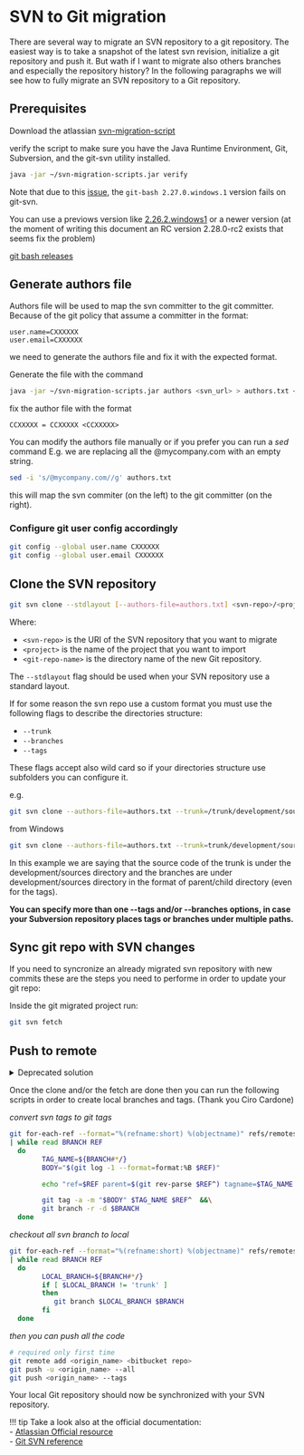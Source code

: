 # SVN to Git migration

There are several way to migrate an SVN repository to a git repository. The easiest way is to take a snapshot of the latest svn revision, initialize a git repository and push it. But wath if I want to migrate also others branches and especially the repository history? In the following paragraphs we will see how to fully migrate an SVN repository to a Git repository.

## Prerequisites

Download the atlassian [svn-migration-script](https://bitbucket.org/atlassian/svn-migration-scripts/downloads/ "svn-migration-script.jar")

verify the script to make sure you have the Java Runtime Environment, Git, Subversion, and the git-svn utility installed.

```sh
java -jar ~/svn-migration-scripts.jar verify
```

Note that due to this [issue](https://github.com/git-for-windows/git/issues/2649 "issue.jar"), the ```git-bash 2.27.0.windows.1``` version fails on git-svn.

You can use a previows version like [2.26.2.windows1](https://github.com/git-for-windows/git/releases/tag/v2.26.2.windows.1 "2.26.2.windows1") or a newer version (at the moment of writing this document an RC version 2.28.0-rc2 exists that seems fix the problem)

[git bash releases](https://github.com/git-for-windows/git/releases "git bash releases")

## Generate authors file

Authors file will be used to map the svn committer to the git committer. Because of the git policy that assume a committer in the format:

```properties
user.name=CXXXXXX
user.email=CXXXXXX
```

we need to generate the authors file and fix it with the expected format.

Generate the file with the command

```sh
java -jar ~/svn-migration-scripts.jar authors <svn_url> > authors.txt <registration_number> <password>
```

fix the author file with the format

```properties
CCXXXXX = CCXXXXX <CCXXXXX>
```

You can modify the authors file manually or if you prefer you can run a *sed* command
E.g. we are replacing all the @mycompany.com with an empty string.

```bash
sed -i 's/@mycompany.com//g' authors.txt
```

this will map the svn commiter (on the left) to the git committer (on the right).

### Configure git user config accordingly

```sh
git config --global user.name CXXXXXX
git config --global user.email CXXXXXX
```

## Clone the SVN repository

```sh
git svn clone --stdlayout [--authors-file=authors.txt] <svn-repo>/<project> <git-repo-name>
```

Where:

* ```<svn-repo>``` is the URI of the SVN repository that you want to migrate
* ```<project>``` is the name of the project that you want to import
* ```<git-repo-name>``` is the directory name of the new Git repository.

The ```--stdlayout``` flag should be used when your SVN repository use a standard layout.

If for some reason the svn repo use a custom format you must use the following flags to describe the directories structure:

* ```--trunk```
* ```--branches```
* ```--tags```

These flags accept also wild card so if your directories structure use subfolders you can configure it.

e.g.

```sh
git svn clone --authors-file=authors.txt --trunk=/trunk/development/sources --branches=/branches/development/sources/*/* --tags=/tags/development/sources/*/* <svn_repo>
```

from Windows

```sh
git svn clone --authors-file=authors.txt --trunk=trunk/development/sources --branches=branches/development/sources/*/* --tags=tags/development/sources/*/* <svn_repo>
```

In this example we are saying that the source code of the trunk is under the development/sources directory and the branches are under development/sources directory in the format of parent/child directory (even for the tags).

**You can specify more than one --tags and/or --branches options, in case your Subversion repository places tags or branches under multiple paths.**

## Sync git repo with SVN changes

If you need to syncronize an already migrated svn repository with new commits these are the steps you need to performe in order to update your git repo:

Inside the git migrated project run:

```sh
git svn fetch
```
## Push to remote

<details>
  <summary>Deprecated solution</summary>

  We discoverd that svn-migration-script it's a very old solution. It is a Scala project that worked well until git 1.9.x.


  https://bitbucket.org/atlassian/svn-migration-scripts/src/master/


  You can deep dive into following these urls:


  https://bitbucket.org/atlassian/svn-migration-scripts/pull-requests/36/adding-prefix-option/diff


  https://bitbucket.org/atlassian/svn-migration-scripts/issues/20/clean-git-no-longer-works

  ## clean-git script

  The clean-git script included in svn-migration-scripts.jar turns the SVN branches into local Git branches and the SVN tags into full-fledged Git tags.

  ```sh
  java -Dfile.encoding=utf-8 -jar ~/svn-migration-scripts.jar clean-git
  ```

  This will output all of the changes the script wants to make, but it won’t actually make any of them. To execute these changes, you need to use the --force option

  ```sh
  java -Dfile.encoding=utf-8 -jar ~/svn-migration-scripts.jar clean-git --force
  ```

  To apply the downloaded commits to the repository, run the following command:

  ```sh
  java -Dfile.encoding=utf-8 -jar ~/svn-migration-scripts.jar sync-rebase
  ```

  You should now be able to see the new commits in your git log output.

  It’s also a good idea to run the git-clean script again to remove any obsolete tags or branches that were deleted from the original SVN repository since the last sync:

  ```sh
  java -Dfile.encoding=utf-8 -jar ~/svn-migration-scripts.jar clean-git --force
  ```
</details>

Once the clone and/or the fetch are done then you can run the following scripts in order to create local branches and tags. (Thank you Ciro Cardone)

*convert svn tags to git tags*
```bash
git for-each-ref --format="%(refname:short) %(objectname)" refs/remotes/origin/tags \
| while read BRANCH REF
  do
        TAG_NAME=${BRANCH#*/}
        BODY="$(git log -1 --format=format:%B $REF)"

        echo "ref=$REF parent=$(git rev-parse $REF^) tagname=$TAG_NAME body=$BODY" >&2

        git tag -a -m "$BODY" $TAG_NAME $REF^  &&\
        git branch -r -d $BRANCH
  done
```

*checkout all svn branch to local*
```bash
git for-each-ref --format="%(refname:short) %(objectname)" refs/remotes/origin \
| while read BRANCH REF
  do
        LOCAL_BRANCH=${BRANCH#*/}
        if [ $LOCAL_BRANCH != 'trunk' ] 
        then
           git branch $LOCAL_BRANCH $BRANCH
        fi
  done
```

*then you can push all the code*
```bash
# required only first time
git remote add <origin_name> <bitbucket repo>
git push -u <origin_name> --all
git push <origin_name> --tags
```

Your local Git repository should now be synchronized with your SVN repository.

!!! tip
    Take a look also at the official documentation:<br>
    - [Atlassian Official resource](https://www.atlassian.com/git/tutorials/svn-to-git-prepping-your-team-migration "Atlassian Git tutorial")        
    - [Git SVN reference](https://git-scm.com/docs/git-svn "Git docs")

